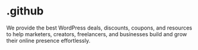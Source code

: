# .github
We provide the best WordPress deals, discounts, coupons, and resources to help marketers, creators, freelancers, and businesses build and grow their online presence effortlessly.
